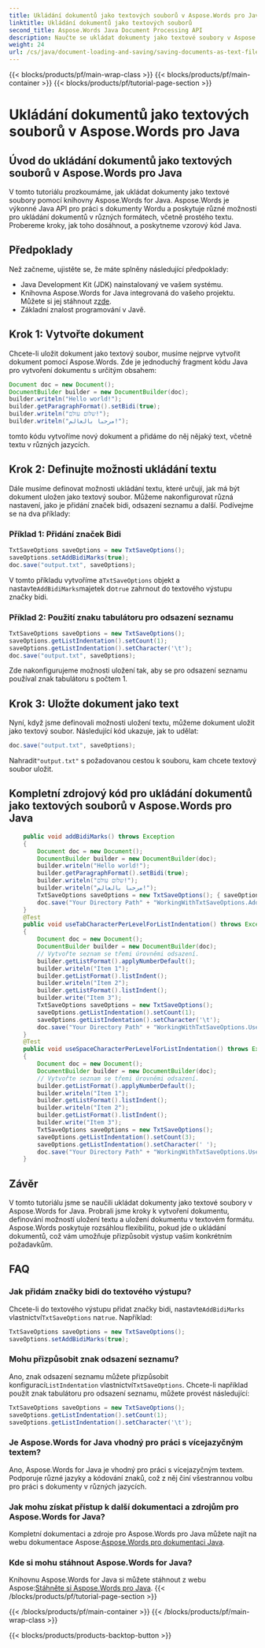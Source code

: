 ```yaml
---
title: Ukládání dokumentů jako textových souborů v Aspose.Words pro Java
linktitle: Ukládání dokumentů jako textových souborů
second_title: Aspose.Words Java Document Processing API
description: Naučte se ukládat dokumenty jako textové soubory v Aspose.Words for Java. Postupujte podle našeho podrobného průvodce s příklady kódu Java.
weight: 24
url: /cs/java/document-loading-and-saving/saving-documents-as-text-files/
---
```


{{< blocks/products/pf/main-wrap-class >}}
{{< blocks/products/pf/main-container >}}
{{< blocks/products/pf/tutorial-page-section >}}

# Ukládání dokumentů jako textových souborů v Aspose.Words pro Java


## Úvod do ukládání dokumentů jako textových souborů v Aspose.Words pro Java

V tomto tutoriálu prozkoumáme, jak ukládat dokumenty jako textové soubory pomocí knihovny Aspose.Words for Java. Aspose.Words je výkonné Java API pro práci s dokumenty Wordu a poskytuje různé možnosti pro ukládání dokumentů v různých formátech, včetně prostého textu. Probereme kroky, jak toho dosáhnout, a poskytneme vzorový kód Java.

## Předpoklady

Než začneme, ujistěte se, že máte splněny následující předpoklady:

- Java Development Kit (JDK) nainstalovaný ve vašem systému.
-  Knihovna Aspose.Words for Java integrovaná do vašeho projektu. Můžete si jej stáhnout z[zde](https://releases.aspose.com/words/java/).
- Základní znalost programování v Javě.

## Krok 1: Vytvořte dokument

Chcete-li uložit dokument jako textový soubor, musíme nejprve vytvořit dokument pomocí Aspose.Words. Zde je jednoduchý fragment kódu Java pro vytvoření dokumentu s určitým obsahem:

```java
Document doc = new Document();
DocumentBuilder builder = new DocumentBuilder(doc);
builder.writeln("Hello world!");
builder.getParagraphFormat().setBidi(true);
builder.writeln("שלום עולם!");
builder.writeln("مرحبا بالعالم!");
```

tomto kódu vytvoříme nový dokument a přidáme do něj nějaký text, včetně textu v různých jazycích.

## Krok 2: Definujte možnosti ukládání textu

Dále musíme definovat možnosti ukládání textu, které určují, jak má být dokument uložen jako textový soubor. Můžeme nakonfigurovat různá nastavení, jako je přidání značek bidi, odsazení seznamu a další. Podívejme se na dva příklady:

### Příklad 1: Přidání značek Bidi

```java
TxtSaveOptions saveOptions = new TxtSaveOptions();
saveOptions.setAddBidiMarks(true);
doc.save("output.txt", saveOptions);
```

 V tomto příkladu vytvoříme a`TxtSaveOptions` objekt a nastavte`AddBidiMarks`majetek do`true` zahrnout do textového výstupu značky bidi.

### Příklad 2: Použití znaku tabulátoru pro odsazení seznamu

```java
TxtSaveOptions saveOptions = new TxtSaveOptions();
saveOptions.getListIndentation().setCount(1);
saveOptions.getListIndentation().setCharacter('\t');
doc.save("output.txt", saveOptions);
```

Zde nakonfigurujeme možnosti uložení tak, aby se pro odsazení seznamu používal znak tabulátoru s počtem 1.

## Krok 3: Uložte dokument jako text

Nyní, když jsme definovali možnosti uložení textu, můžeme dokument uložit jako textový soubor. Následující kód ukazuje, jak to udělat:

```java
doc.save("output.txt", saveOptions);
```

 Nahradit`"output.txt"` s požadovanou cestou k souboru, kam chcete textový soubor uložit.

## Kompletní zdrojový kód pro ukládání dokumentů jako textových souborů v Aspose.Words pro Java

```java
    public void addBidiMarks() throws Exception
    {        
		Document doc = new Document();
        DocumentBuilder builder = new DocumentBuilder(doc);
        builder.writeln("Hello world!");
        builder.getParagraphFormat().setBidi(true);
        builder.writeln("שלום עולם!");
        builder.writeln("مرحبا بالعالم!");
        TxtSaveOptions saveOptions = new TxtSaveOptions(); { saveOptions.setAddBidiMarks(true); }
        doc.save("Your Directory Path" + "WorkingWithTxtSaveOptions.AddBidiMarks.txt", saveOptions);
    }
    @Test
    public void useTabCharacterPerLevelForListIndentation() throws Exception
    {
        Document doc = new Document();
        DocumentBuilder builder = new DocumentBuilder(doc);
        // Vytvořte seznam se třemi úrovněmi odsazení.
        builder.getListFormat().applyNumberDefault();
        builder.writeln("Item 1");
        builder.getListFormat().listIndent();
        builder.writeln("Item 2");
        builder.getListFormat().listIndent(); 
        builder.write("Item 3");
        TxtSaveOptions saveOptions = new TxtSaveOptions();
        saveOptions.getListIndentation().setCount(1);
        saveOptions.getListIndentation().setCharacter('\t');
        doc.save("Your Directory Path" + "WorkingWithTxtSaveOptions.UseTabCharacterPerLevelForListIndentation.txt", saveOptions);
    }
    @Test
    public void useSpaceCharacterPerLevelForListIndentation() throws Exception
    {
        Document doc = new Document();
        DocumentBuilder builder = new DocumentBuilder(doc);
        // Vytvořte seznam se třemi úrovněmi odsazení.
        builder.getListFormat().applyNumberDefault();
        builder.writeln("Item 1");
        builder.getListFormat().listIndent();
        builder.writeln("Item 2");
        builder.getListFormat().listIndent(); 
        builder.write("Item 3");
        TxtSaveOptions saveOptions = new TxtSaveOptions();
        saveOptions.getListIndentation().setCount(3);
        saveOptions.getListIndentation().setCharacter(' ');
        doc.save("Your Directory Path" + "WorkingWithTxtSaveOptions.UseSpaceCharacterPerLevelForListIndentation.txt", saveOptions);
	}
```

## Závěr

V tomto tutoriálu jsme se naučili ukládat dokumenty jako textové soubory v Aspose.Words for Java. Probrali jsme kroky k vytvoření dokumentu, definování možností uložení textu a uložení dokumentu v textovém formátu. Aspose.Words poskytuje rozsáhlou flexibilitu, pokud jde o ukládání dokumentů, což vám umožňuje přizpůsobit výstup vašim konkrétním požadavkům.

## FAQ

### Jak přidám značky bidi do textového výstupu?

 Chcete-li do textového výstupu přidat značky bidi, nastavte`AddBidiMarks` vlastnictví`TxtSaveOptions` na`true`. Například:

```java
TxtSaveOptions saveOptions = new TxtSaveOptions();
saveOptions.setAddBidiMarks(true);
```

### Mohu přizpůsobit znak odsazení seznamu?

 Ano, znak odsazení seznamu můžete přizpůsobit konfigurací`ListIndentation` vlastnictví`TxtSaveOptions`. Chcete-li například použít znak tabulátoru pro odsazení seznamu, můžete provést následující:

```java
TxtSaveOptions saveOptions = new TxtSaveOptions();
saveOptions.getListIndentation().setCount(1);
saveOptions.getListIndentation().setCharacter('\t');
```

### Je Aspose.Words for Java vhodný pro práci s vícejazyčným textem?

Ano, Aspose.Words for Java je vhodný pro práci s vícejazyčným textem. Podporuje různé jazyky a kódování znaků, což z něj činí všestrannou volbu pro práci s dokumenty v různých jazycích.

### Jak mohu získat přístup k další dokumentaci a zdrojům pro Aspose.Words for Java?

 Kompletní dokumentaci a zdroje pro Aspose.Words pro Java můžete najít na webu dokumentace Aspose:[Aspose.Words pro dokumentaci Java](https://reference.aspose.com/words/java/).

### Kde si mohu stáhnout Aspose.Words for Java?

 Knihovnu Aspose.Words for Java si můžete stáhnout z webu Aspose:[Stáhněte si Aspose.Words pro Java](https://releases.aspose.com/words/java/).
{{< /blocks/products/pf/tutorial-page-section >}}

{{< /blocks/products/pf/main-container >}}
{{< /blocks/products/pf/main-wrap-class >}}

{{< blocks/products/products-backtop-button >}}

